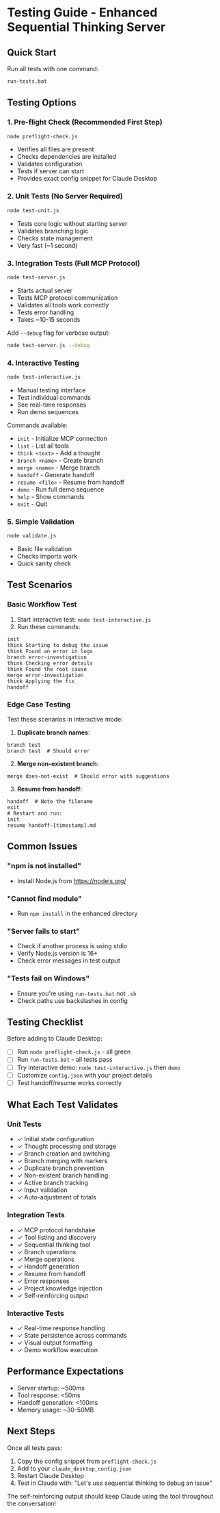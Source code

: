 # Testing Guide - Enhanced Sequential Thinking Server

## Quick Start

Run all tests with one command:
```bash
run-tests.bat
```

## Testing Options

### 1. Pre-flight Check (Recommended First Step)
```bash
node preflight-check.js
```
- Verifies all files are present
- Checks dependencies are installed
- Validates configuration
- Tests if server can start
- Provides exact config snippet for Claude Desktop

### 2. Unit Tests (No Server Required)
```bash
node test-unit.js
```
- Tests core logic without starting server
- Validates branching logic
- Checks state management
- Very fast (~1 second)

### 3. Integration Tests (Full MCP Protocol)
```bash
node test-server.js
```
- Starts actual server
- Tests MCP protocol communication
- Validates all tools work correctly
- Tests error handling
- Takes ~10-15 seconds

Add `--debug` flag for verbose output:
```bash
node test-server.js --debug
```

### 4. Interactive Testing
```bash
node test-interactive.js
```
- Manual testing interface
- Test individual commands
- See real-time responses
- Run demo sequences

Commands available:
- `init` - Initialize MCP connection
- `list` - List all tools
- `think <text>` - Add a thought
- `branch <name>` - Create branch
- `merge <name>` - Merge branch
- `handoff` - Generate handoff
- `resume <file>` - Resume from handoff
- `demo` - Run full demo sequence
- `help` - Show commands
- `exit` - Quit

### 5. Simple Validation
```bash
node validate.js
```
- Basic file validation
- Checks imports work
- Quick sanity check

## Test Scenarios

### Basic Workflow Test
1. Start interactive test: `node test-interactive.js`
2. Run these commands:
```
init
think Starting to debug the issue
think Found an error in logs
branch error-investigation
think Checking error details
think Found the root cause
merge error-investigation
think Applying the fix
handoff
```

### Edge Case Testing
Test these scenarios in interactive mode:

1. **Duplicate branch names**:
```
branch test
branch test  # Should error
```

2. **Merge non-existent branch**:
```
merge does-not-exist  # Should error with suggestions
```

3. **Resume from handoff**:
```
handoff  # Note the filename
exit
# Restart and run:
init
resume handoff-[timestamp].md
```

## Common Issues

### "npm is not installed"
- Install Node.js from https://nodejs.org/

### "Cannot find module"
- Run `npm install` in the enhanced directory

### "Server fails to start"
- Check if another process is using stdio
- Verify Node.js version is 16+
- Check error messages in test output

### "Tests fail on Windows"
- Ensure you're using `run-tests.bat` not `.sh`
- Check paths use backslashes in config

## Testing Checklist

Before adding to Claude Desktop:

- [ ] Run `node preflight-check.js` - all green
- [ ] Run `run-tests.bat` - all tests pass
- [ ] Try interactive demo: `node test-interactive.js` then `demo`
- [ ] Customize `config.json` with your project details
- [ ] Test handoff/resume works correctly

## What Each Test Validates

### Unit Tests
- ✓ Initial state configuration
- ✓ Thought processing and storage
- ✓ Branch creation and switching
- ✓ Branch merging with markers
- ✓ Duplicate branch prevention
- ✓ Non-existent branch handling
- ✓ Active branch tracking
- ✓ Input validation
- ✓ Auto-adjustment of totals

### Integration Tests
- ✓ MCP protocol handshake
- ✓ Tool listing and discovery
- ✓ Sequential thinking tool
- ✓ Branch operations
- ✓ Merge operations
- ✓ Handoff generation
- ✓ Resume from handoff
- ✓ Error responses
- ✓ Project knowledge injection
- ✓ Self-reinforcing output

### Interactive Tests
- ✓ Real-time response handling
- ✓ State persistence across commands
- ✓ Visual output formatting
- ✓ Demo workflow execution

## Performance Expectations

- Server startup: ~500ms
- Tool response: <50ms
- Handoff generation: <100ms
- Memory usage: ~30-50MB

## Next Steps

Once all tests pass:

1. Copy the config snippet from `preflight-check.js`
2. Add to your `claude_desktop_config.json`
3. Restart Claude Desktop
4. Test in Claude with: "Let's use sequential thinking to debug an issue"

The self-reinforcing output should keep Claude using the tool throughout the conversation!
